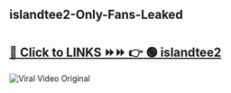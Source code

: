 
 ## islandtee2-Only-Fans-Leaked

# <h2><a href="https://clipsfans.com/islandtee2&ref=git">🔗 Click to LINKS ⏩⏩ 👉 🟢 islandtee2 </a></h2>

<a href="https://clipsfans.com/islandtee2&ref=git" rel="nofollow" data-target="animated-image.originalLink"><img src="https://i.ibb.co.com/xMMVF88/686577567.gif" alt="Viral Video Original" style="max-width: 100%; display: inline-block;" data-target="animated-image.originalImage"></a>
